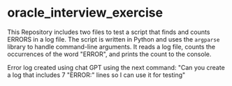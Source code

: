 # oracle_interview_exercise

This Repository includes two files to test a script that finds and counts ERRORS in a log file.
The script is written in Python and uses the `argparse` library to handle command-line arguments. 
It reads a log file, counts the occurrences of the word "ERROR", and prints the count to the console.


Error log created using chat GPT using the next command: "Can you create a log that includes 7 "ERROR:" lines so I can use it for testing"